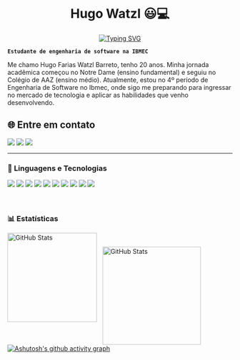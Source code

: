 <div align="center">

# Hugo Watzl 😃💻

[![Typing SVG](https://readme-typing-svg.herokuapp.com/?color=00bfbf&size=35&center=true&vCenter=true&width=1000&lines=Olá,+Seja+Bem-Vindo!+👋;Estudante+de+Engenharia+de+Sofware+no+IBMEC;Apaixonado+por+Tecnologia++👨‍💻)](https://git.io/typing-svg)

</div>


**`Estudante de engenharia de software na IBMEC`**

Me chamo Hugo Farias Watzl Barreto, tenho 20 anos. Minha jornada acadêmica começou no Notre Dame (ensino fundamental) e seguiu no Colégio de AAZ (ensino médio). Atualmente, estou no 4º período de Engenharia de Software no Ibmec, onde sigo me preparando para ingressar no mercado de tecnologia e aplicar as habilidades que venho desenvolvendo.

## 🌐 Entre em contato
<div align="left">
  <a href="https://www.linkedin.com/in/Hugo-Watzl/" target="_blank"><img src="https://img.shields.io/badge/-LinkedIn-%230077B5?style=for-the-badge&logo=linkedin&logoColor=white" target="_blank"></a>
  <a href="mailto:hugofariaswatzl@hotmail.com" target="_blank"><img src="https://img.shields.io/badge/-Gmail-%23333?style=for-the-badge&logo=gmail&logoColor=white" target="_blank"></a>
 <a href="https://www.instagram.com/hugowatzl/" target="_blank"><img src="https://img.shields.io/badge/-Instagram-%23E4405F?style=for-the-badge&logo=instagram&logoColor=white" target="_blank"></a>
</div>

---

### 🤖 Linguagens e Tecnologias 



<div align="left">
<img src="https://img.shields.io/badge/Git-E34F26?style=for-the-badge&logo=git&logoColor=white">
  <img src="https://img.shields.io/badge/GitHub-100000?style=for-the-badge&logo=github&logoColor=white">
  <img src="https://img.shields.io/badge/Python-14354C?style=for-the-badge&logo=python&logoColor=white">
  <img src="https://img.shields.io/badge/Java-5F3B3A?style=for-the-badge&logo=java&logoColor=white">
  <img src="https://img.shields.io/badge/HTML5-E34F26?style=for-the-badge&logo=html5&logoColor=white">
  <img src="https://img.shields.io/badge/CSS3-1572B6?style=for-the-badge&logo=css3&logoColor=white">
  <img src="https://img.shields.io/badge/JavaScript-F7DF1E?style=for-the-badge&logo=javascript&logoColor=black">
  <img src="https://img.shields.io/badge/C%2B%2B-00599C?style=for-the-badge&logo=c%2B%2B&logoColor=white">
   <img src="https://img.shields.io/badge/Figma-F24E1E?style=for-the-badge&logo=figma&logoColor=white">
  <img src="https://img.shields.io/badge/MySQL-005C84?style=for-the-badge&logo=mysql&logoColor=white">


</div>

<br/>
<br/>

### 📊 Estatísticas

<p>
  <img 
    align="left" 
    alt="GitHub Stats" 
    height="200" 
    style="padding-right: 10px;" 
    src="https://github-readme-stats.vercel.app/api?username=HugoWatzl&show_icons=true&theme=tokyonight&include_all_commits=true&locale=pt-br" 
  />

<br/>

<img 
      align="left" 
      alt="GitHub Stats" 
      height="220" 
      src="https://github-readme-stats.vercel.app/api/top-langs/?username=HugoWatzl&theme=tokyonight&layout=compact&custom_title=Tecnologias&langs_count=9" 
  />

</p>


[![Ashutosh's github activity graph](https://github-readme-activity-graph.vercel.app/graph?username=HugoWatzl&bg_color=0d1117&color=00bfbf&line=00bfbf&point=00bfbf&area=true&hide_border=true)](https://github.com/ashutosh00710/github-readme-activity-graph)
